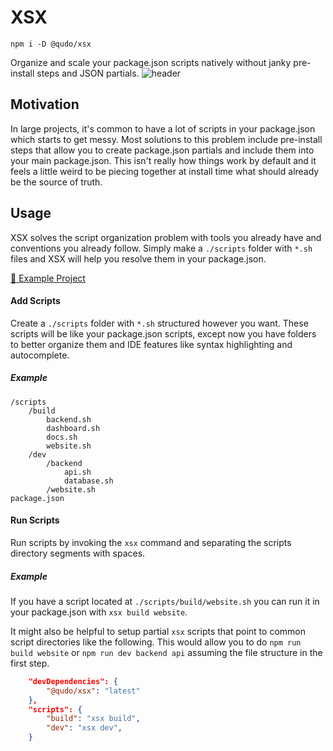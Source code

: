 
# XSX
`npm i -D @qudo/xsx`

Organize and scale your package.json scripts natively without janky pre-install steps and JSON partials.
![header](https://github.com/qudo-code/xsx/doc/intro.png)

## Motivation
In large projects, it's common to have a lot of scripts in your package.json which starts to get messy. Most solutions to this problem include pre-install steps that allow you to create package.json partials and include them into your main package.json. This isn't really how things work by default and it feels a little weird to be piecing together at install time what should already be the source of truth.

## Usage
XSX solves the script organization problem with tools you already have and conventions you already follow. Simply make a `./scripts` folder with `*.sh` files and XSX will help you resolve them in your package.json.


[📂 Example Project](https://github.com/qudo-code/xsx/example/pacakge.json)

#### Add Scripts
Create a `./scripts` folder with `*.sh` structured however you want. These scripts will be like your package.json scripts, except now you have folders to better organize them and IDE features like syntax highlighting and autocomplete.
##### Example
```
/scripts
    /build
        backend.sh
        dashboard.sh
        docs.sh
        website.sh
    /dev
        /backend
            api.sh
            database.sh
        /website.sh
package.json
```
#### Run Scripts
Run scripts by invoking the `xsx` command and separating the scripts directory segments with spaces.

##### Example
If you have a script located at `./scripts/build/website.sh` you can run it in your package.json with `xsx build website`.

It might also be helpful to setup partial `xsx` scripts that point to common script directories like the following. This would allow you to do `npm run build website` or `npm run dev backend api` assuming the file structure in the first step. 

```json
    "devDependencies": {
        "@qudo/xsx": "latest"
    },
    "scripts": {
        "build": "xsx build",
        "dev": "xsx dev",
    }
```
